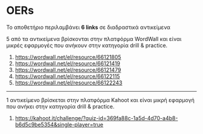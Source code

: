 # OERs

Το αποθετήριο περιλαμβάνει **6 links** σε διαδραστικά αντικείμενα

5 από τα αντικείμενα βρίσκονται στην πλατφόρμα WordWall και είναι μικρές εφαρμογές που ανήκουν στην κατηγορία drill & practice.

1. https://wordwall.net/el/resource/66121805
2. https://wordwall.net/el/resource/66121419
3. https://wordwall.net/el/resource/66121479
4. https://wordwall.net/el/resource/66122115
5. https://wordwall.net/el/resource/66122243

------------------------------------------------------------------------------------------------------------------------------

1 αντικείμενο βρίσκεται στην πλατφόρμα Kahoot και είναι μικρή εφαρμογή που ανήκει στην κατηγορία drill & practice.

1. https://kahoot.it/challenge/?quiz-id=369fa88c-1a5d-4d70-a4b8-b6d5c9be5354&single-player=true


